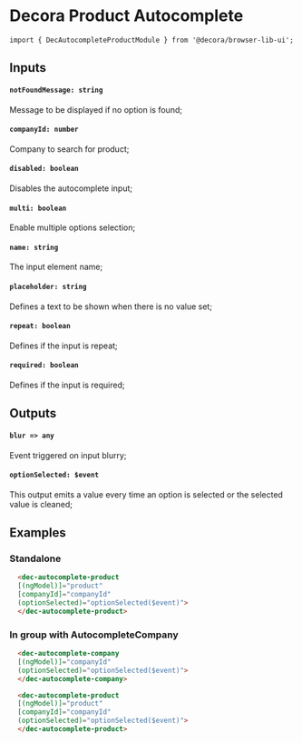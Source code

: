 # Decora Product Autocomplete

`import { DecAutocompleteProductModule } from '@decora/browser-lib-ui';`

## Inputs

#### `notFoundMessage: string`
Message to be displayed if no option is found;

#### `companyId: number`
Company to search for product;

#### `disabled: boolean`
Disables the autocomplete input;

#### `multi: boolean`
Enable multiple options selection;

#### `name: string`
The input element name;

#### `placeholder: string`
Defines a text to be shown when there is no value set;

#### `repeat: boolean`
Defines if the input is repeat;

#### `required: boolean`
Defines if the input is required;


## Outputs

#### `blur => any`
Event triggered on input blurry;

#### `optionSelected: $event`
This output emits a value every time an option is selected or the selected value is cleaned;

## Examples

### Standalone

```html
  <dec-autocomplete-product
  [(ngModel)]="product"
  [companyId]="companyId"
  (optionSelected)="optionSelected($event)">
  </dec-autocomplete-product>
```

### In group with AutocompleteCompany

```html
  <dec-autocomplete-company
  [(ngModel)]="companyId"
  (optionSelected)="optionSelected($event)">
  </dec-autocomplete-company>

  <dec-autocomplete-product
  [(ngModel)]="product"
  [companyId]="companyId"
  (optionSelected)="optionSelected($event)">
  </dec-autocomplete-product>
```
